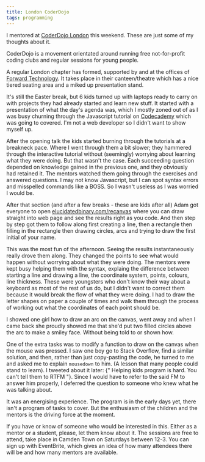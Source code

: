 ```yaml
---
title: London CoderDojo
tags: programming
---
```


I mentored at [CoderDojo London](http://zen.coderdojo.com/dojo/74) this
weekend. These are just some of my thoughts about it.

<!--more-->

CoderDojo is a movement orientated around running free not-for-profit coding
clubs and regular sessions for young people.

A regular London chapter has formed, supported by and at the offices of
[Forward Technology](http://forwardtechnology.co.uk).  It takes place in their
canteen/theatre which has a nice tiered seating area and a miked up
presentation stand.

It's still the Easter break, but 6 kids turned up with laptops ready to carry on
with projects they had already started and learn new stuff.  It started with a
presentation of what the day's agenda was, which I mostly zoned out of as I was
busy churning through the Javascript tutorial on
[Codecademy](http://codecademy.co.uk) which was going to covered. I'm not a web
developer so I didn't want to show myself up.

After the opening talk the kids started burning through the tutorials at a
breakneck pace.  Where I went through them a bit slower; they hammered through
the interactive tutorial without (seemingly) worrying about learning what they
were doing. But that wasn't the case.  Each succeeding question depended on
knowledge gained in the previous one, and they obviously had retained it. The
mentors watched them going through the exercises and answered questions.  I may
not know Javascript, but I can spot syntax errors and misspelled commands like a
BOSS.  So I wasn't useless as I was worried I would be.

After that section (and after a few breaks - these are kids after all) Adam got
everyone to open
[elucidatedbinary.com/recanvas](http://elucidatedbinary.com/recanvas) where you
can draw straight into web page and see the results right as you code. And then
step by step got them to follow along first creating a line, then a rectangle
then filling in the rectangle then drawing circles, arcs and trying to draw the
first initial of your name.

This was the most fun of the afternoon. Seeing the results instantaneously
really drove them along. They changed the points to see what would happen
without worrying about what they were doing. The mentors were kept busy helping
them with the syntax, explaing the difference between starting a line and
drawing a line, the coordinate system, points, colours, line thickness. These
were youngsters who don't know their way about a keyboard as most of the rest of
us do, but I didn't want to correct them because it would break the flow of what
they were doing. I had to draw the letter shapes on paper a couple of times and
walk them through the process of working out what the coordinates of each point
should be.

I showed one girl how to draw an arc on the canvas, went away and when I came
back she proudly showed me that she'd put two filled circles above the
arc to make a smiley face. Without being told to or shown how.

One of the extra tasks was to modify a function to draw on the canvas when the
mouse was pressed. I saw one boy go to Stack Overflow, find a similar solution,
and then, rather than just copy-pasting the code, he turned to me and asked me
to explain `mousedown` to him. (A lesson that many people could stand to learn).
I tweeted about it later:
{" Helping kids program is hard. You can't tell them to RTFM "}.
Since I would have to refer to the said FM to answer him properly,
I deferred the question to someone who knew what he was talking about.

It was an energising experience. The program is in the early days yet, there
isn't a program of tasks to cover. But the enthusiasm of the children and the
mentors is the driving force at the moment.

If you have or know of someone who would be interested in this. Either as a
mentor or a student, please, let them know about it. The sessions are free to
attend, take place in Camden Town on Saturdays between 12-3. You can sign up
with EventBrite, which gives an idea of how many attendees there will be and how
many mentors are available.
